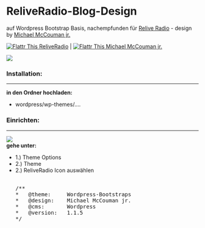 ReliveRadio-Blog-Design
=======================

auf Wordpress Bootstrap Basis, nachempfunden für <a href="http://reliveradio.de">Relive Radio</a> - design by <a href="http://podunion.com/podcaster/michaelmccouman/6214/michael-mccouman-jr">Michael McCouman jr.</a>


<a href="http://flattr.com/thing/973782/ReliveRadio-de-Podcasts-rund-um-die-Uhr">
<img src="https://a248.e.akamai.net/camo.github.com/739a757846f69c1cc10163619eec008e871b591b/687474703a2f2f6170692e666c617474722e636f6d2f627574746f6e2f666c617474722d62616467652d6c617267652e706e67" 
alt="Flattr This" title="Flattr This" style="max-width:100%;"> ReliveRadio</a>  | 
<a href="https://flattr.com/profile/mccouman">
<img src="https://a248.e.akamai.net/camo.github.com/739a757846f69c1cc10163619eec008e871b591b/687474703a2f2f6170692e666c617474722e636f6d2f627574746f6e2f666c617474722d62616467652d6c617267652e706e67" 
alt="Flattr This" title="Flattr This" style="max-width:100%;"> Michael McCouman jr.</a> 

<img src="https://raw.github.com/McCouman/ReliveRadio-Blog-Design/master/Bildschirmfoto-19.44.16.png" /> <br />


<h3>Installation:</h3>
<hr />
<b>in den Ordner hochladen:</b><br />
<ul>
<li>wordpress/wp-themes/....</li>
</ul>

<h3>Einrichten:</h3>
<hr />
<img src="https://raw.github.com/McCouman/ReliveRadio-Blog-Design/master/Bildschirmfoto.png" /> <br />
<b>gehe unter: </b></br />
<ul>
<li>1.) Theme Options</li>
<li>2.) Theme </li>
<li>2.) ReliveRadio Icon auswählen </li>
<br>
<pre>
/**
*	@theme: 	Wordpress-Bootstraps
*	@design: 	Michael McCouman jr.
*	@cms:		Wordpress
*	@version:	1.1.5
*/
</pre>

